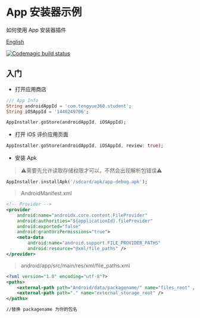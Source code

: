 # App 安装器示例

如何使用 App 安装器插件

[English](https://github.com/BytesZero/app_installer/tree/master/example)

[![Codemagic build status](https://api.codemagic.io/apps/5d5610bc6a6c3600097b4391/5d5610bc6a6c3600097b4390/status_badge.svg)](https://codemagic.io/apps/5d5610bc6a6c3600097b4391/5d5610bc6a6c3600097b4390/latest_build)

## 入门

- 打开应用商店

```dart
/// App Info
String androidAppId = 'com.tengyue360.student';
String iOSAppId = '1440249706';

AppInstaller.goStore(androidAppId, iOSAppId);
```

- 打开 iOS 评价应用页面

```dart
AppInstaller.goStore(androidAppId, iOSAppId, review: true);
```

- 安装 Apk

> ⚠️需要先允许读取存储权限才可以，不然会出现解析包错误⚠️

```dart
AppInstaller.installApk('/sdcard/apk/app-debug.apk');
```

> AndroidManifest.xml

```xml
<!-- Provider -->
<provider
    android:name="androidx.core.content.FileProvider"
    android:authorities="${applicationId}.fileProvider"
    android:exported="false"
    android:grantUriPermissions="true">
    <meta-data
        android:name="android.support.FILE_PROVIDER_PATHS"
        android:resource="@xml/file_paths" />
</provider>
```

> android/app/src/main/res/xml/file_paths.xml
```xml
<?xml version="1.0" encoding="utf-8"?>
<paths>
    <external-path path="Android/data/packagename/" name="files_root" />
    <external-path path="." name="external_storage_root" />
</paths>

//替换 packagename 为你的包名
```
